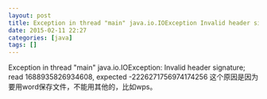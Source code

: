 ```yaml
---
layout: post
title: Exception in thread "main" java.io.IOException Invalid header signature; read 1688935826934608, exp
date: 2015-02-11 22:27
categories: [java]
tags: []
---
```

Exception in thread "main" java.io.IOException: Invalid header signature; read 1688935826934608, expected -2226271756974174256
这个原因是因为要用word保存文件，不能用其他的，比如wps。
